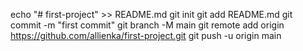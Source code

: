 echo "# first-project" >> README.md
git init
git add README.md
git commit -m "first commit"
git branch -M main
git remote add origin https://github.com/allienka/first-project.git
git push -u origin main
